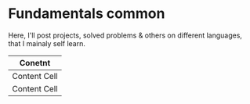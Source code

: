 # Fundamentals common
Here, I'll post projects, solved problems & others on different languages, that I mainaly self learn.

| Conetnt  | 
| ---------------- |
| Content Cell     | 
| Content Cell     |

